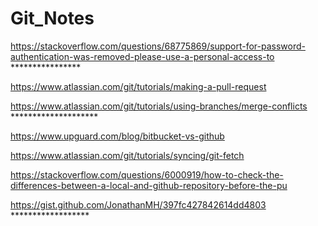 # Git_Notes

https://stackoverflow.com/questions/68775869/support-for-password-authentication-was-removed-please-use-a-personal-access-to ****************

https://www.atlassian.com/git/tutorials/making-a-pull-request

https://www.atlassian.com/git/tutorials/using-branches/merge-conflicts ********************

https://www.upguard.com/blog/bitbucket-vs-github

https://www.atlassian.com/git/tutorials/syncing/git-fetch

https://stackoverflow.com/questions/6000919/how-to-check-the-differences-between-a-local-and-github-repository-before-the-pu

https://gist.github.com/JonathanMH/397fc427842614dd4803 ******************
